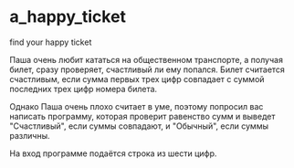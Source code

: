 # a_happy_ticket
find your happy ticket

Паша очень любит кататься на общественном транспорте, а получая билет, сразу проверяет, счастливый ли ему попался. 
Билет считается счастливым, если сумма первых трех цифр совпадает с суммой последних трех цифр номера билета.

Однако Паша очень плохо считает в уме, поэтому попросил вас написать программу, 
которая проверит равенство сумм и выведет "Счастливый", если суммы совпадают, и "Обычный", если суммы различны.

На вход программе подаётся строка из шести цифр.
